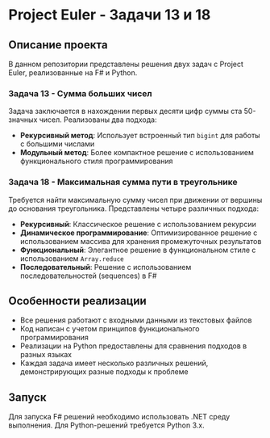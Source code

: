 # Project Euler - Задачи 13 и 18

## Описание проекта
В данном репозитории представлены решения двух задач с Project Euler, реализованные на F# и Python.

### Задача 13 - Сумма больших чисел
Задача заключается в нахождении первых десяти цифр суммы ста 50-значных чисел. Реализованы два подхода:
- **Рекурсивный метод**: Использует встроенный тип `bigint` для работы с большими числами
- **Модульный метод**: Более компактное решение с использованием функционального стиля программирования

### Задача 18 - Максимальная сумма пути в треугольнике
Требуется найти максимальную сумму чисел при движении от вершины до основания треугольника. Представлены четыре различных подхода:
- **Рекурсивный**: Классическое решение с использованием рекурсии
- **Динамическое программирование**: Оптимизированное решение с использованием массива для хранения промежуточных результатов
- **Функциональный**: Элегантное решение в функциональном стиле с использованием `Array.reduce`
- **Последовательный**: Решение с использованием последовательностей (sequences) в F#


## Особенности реализации
- Все решения работают с входными данными из текстовых файлов
- Код написан с учетом принципов функционального программирования
- Реализации на Python предоставлены для сравнения подходов в разных языках
- Каждая задача имеет несколько различных решений, демонстрирующих разные подходы к проблеме

## Запуск
Для запуска F# решений необходимо использовать .NET среду выполнения.
Для Python-решений требуется Python 3.x.
